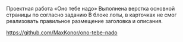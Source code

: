 Проектная работа «Оно тебе надо»
Выполнена верстка основной страницы по согласно заданию
В блоке лоты, в карточках не смог реализовать правильное размещение заголовка и описания.

https://github.com/MaxKonor/ono-tebe-nado
